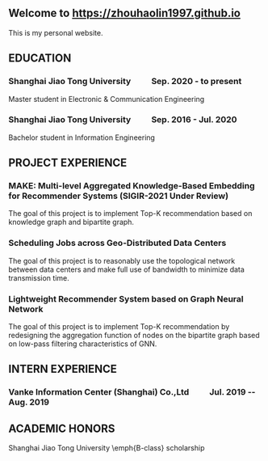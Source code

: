 ## Welcome to https://zhouhaolin1997.github.io

This is my personal website. 

## EDUCATION

### Shanghai Jiao Tong University &emsp;&emsp; Sep. 2020 - to present

Master student in Electronic & Communication Engineering 

### Shanghai Jiao Tong University &emsp;&emsp; Sep. 2016 - Jul. 2020

Bachelor student in Information Engineering 

## PROJECT EXPERIENCE

### MAKE: Multi-level Aggregated Knowledge-Based Embedding for Recommender Systems (SIGIR-2021 Under Review) 

The goal of this project is to implement Top-K recommendation based on knowledge graph and bipartite graph.

### Scheduling Jobs across Geo-Distributed Data Centers 

The goal of this project is to reasonably use the topological network between data centers and make full use of bandwidth to minimize data transmission time.

### Lightweight Recommender System based on Graph Neural Network

The goal of this project is to implement Top-K recommendation by redesigning the aggregation function of nodes on the bipartite graph based on low-pass filtering characteristics of GNN. 

## INTERN EXPERIENCE

### Vanke Information Center (Shanghai) Co.,Ltd &emsp;&emsp; Jul. 2019 -- Aug. 2019

## ACADEMIC HONORS
Shanghai Jiao Tong University \emph{B-class} scholarship


